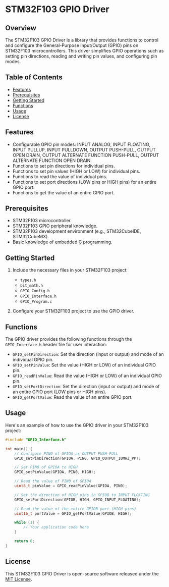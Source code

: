 
# STM32F103 GPIO Driver

## Overview

The STM32F103 GPIO Driver is a library that provides functions to control and configure the General-Purpose Input/Output (GPIO) pins on STM32F103 microcontrollers. This driver simplifies GPIO operations such as setting pin directions, reading and writing pin values, and configuring pin modes.

## Table of Contents

- [Features](#features)
- [Prerequisites](#prerequisites)
- [Getting Started](#getting-started)
- [Functions](#functions)
- [Usage](#usage)
- [License](#license)

## Features

- Configurable GPIO pin modes: INPUT ANALOG, INPUT FLOATING, INPUT PULLUP, INPUT PULLDOWN, OUTPUT PUSH-PULL, OUTPUT OPEN DRAIN, OUTPUT ALTERNATE FUNCTION PUSH-PULL, OUTPUT ALTERNATE FUNCTION OPEN DRAIN.
- Functions to set pin directions for individual pins.
- Functions to set pin values (HIGH or LOW) for individual pins.
- Functions to read the value of individual pins.
- Functions to set port directions (LOW pins or HIGH pins) for an entire GPIO port.
- Functions to get the value of an entire GPIO port.

## Prerequisites

- STM32F103 microcontroller.
- STM32F103 GPIO peripheral knowledge.
- STM32F103 development environment (e.g., STM32CubeIDE, STM32CubeMX).
- Basic knowledge of embedded C programming.

## Getting Started

1. Include the necessary files in your STM32F103 project:
   - `types.h`
   - `bit_math.h`
   - `GPIO_Config.h`
   - `GPIO_Interface.h`
   - `GPIO_Program.c`

2. Configure your STM32F103 project to use the GPIO driver.

## Functions

The GPIO driver provides the following functions through the `GPIO_Interface.h` header file for user interaction:

- `GPIO_setPinDirection`: Set the direction (input or output) and mode of an individual GPIO pin.
- `GPIO_setPinValue`: Set the value (HIGH or LOW) of an individual GPIO pin.
- `GPIO_readPinValue`: Read the value (HIGH or LOW) of an individual GPIO pin.
- `GPIO_setPortDirection`: Set the direction (input or output) and mode of an entire GPIO port (LOW pins or HIGH pins).
- `GPIO_getPortValue`: Read the value of an entire GPIO port.

## Usage

Here's an example of how to use the GPIO driver in your STM32F103 project:

```c
#include "GPIO_Interface.h"

int main() {
    // Configure PIN0 of GPIOA as OUTPUT PUSH-PULL
    GPIO_setPinDirection(GPIOA, PIN0, GPIO_OUTPUT_10MHZ_PP);

    // Set PIN0 of GPIOA to HIGH
    GPIO_setPinValue(GPIOA, PIN0, HIGH);

    // Read the value of PIN0 of GPIOA
    uint8_t pinValue = GPIO_readPinValue(GPIOA, PIN0);

    // Set the direction of HIGH pins in GPIOB to INPUT FLOATING
    GPIO_setPortDirection(GPIOB, HIGH, GPIO_INPUT_FLOATING);

    // Read the value of the entire GPIOB port (HIGH pins)
    uint16_t portValue = GPIO_getPortValue(GPIOB, HIGH);

    while (1) {
        // Your application code here
    }

    return 0;
}
```

## License

This STM32F103 GPIO Driver is open-source software released under the [MIT License](LICENSE).
